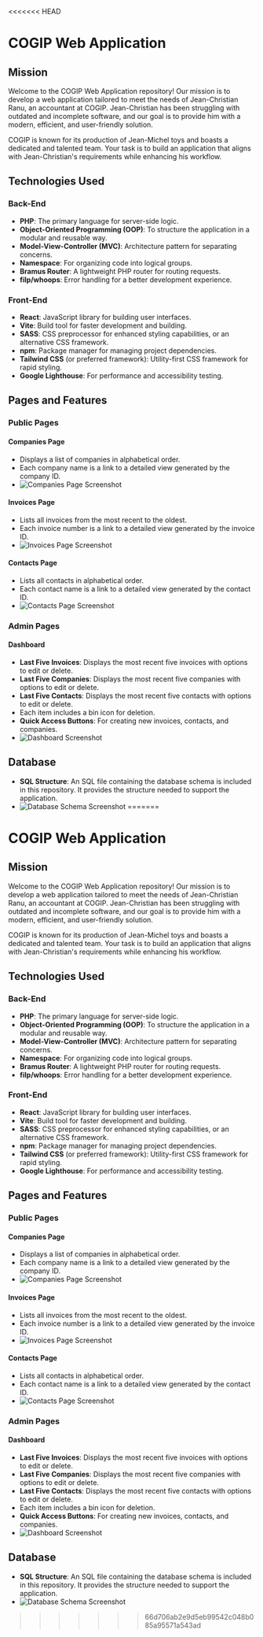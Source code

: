 <<<<<<< HEAD
# COGIP Web Application

## Mission

Welcome to the COGIP Web Application repository! Our mission is to develop a web application tailored to meet the needs of Jean-Christian Ranu, an accountant at COGIP. Jean-Christian has been struggling with outdated and incomplete software, and our goal is to provide him with a modern, efficient, and user-friendly solution.

COGIP is known for its production of Jean-Michel toys and boasts a dedicated and talented team. Your task is to build an application that aligns with Jean-Christian's requirements while enhancing his workflow.

## Technologies Used

### Back-End

- **PHP**: The primary language for server-side logic.
- **Object-Oriented Programming (OOP)**: To structure the application in a modular and reusable way.
- **Model-View-Controller (MVC)**: Architecture pattern for separating concerns.
- **Namespace**: For organizing code into logical groups.
- **Bramus Router**: A lightweight PHP router for routing requests.
- **filp/whoops**: Error handling for a better development experience.

### Front-End

- **React**: JavaScript library for building user interfaces.
- **Vite**: Build tool for faster development and building.
- **SASS**: CSS preprocessor for enhanced styling capabilities, or an alternative CSS framework.
- **npm**: Package manager for managing project dependencies.
- **Tailwind CSS** (or preferred framework): Utility-first CSS framework for rapid styling.
- **Google Lighthouse**: For performance and accessibility testing.

## Pages and Features

### Public Pages

#### Companies Page

- Displays a list of companies in alphabetical order.
- Each company name is a link to a detailed view generated by the company ID.
- ![Companies Page Screenshot](<cogip-app/src/assets/screenshot/Capture d’écran 2024-08-07 à 10.58.58.png>)

#### Invoices Page

- Lists all invoices from the most recent to the oldest.
- Each invoice number is a link to a detailed view generated by the invoice ID.
- ![Invoices Page Screenshot](<cogip-app/src/assets/screenshot/Capture d’écran 2024-08-07 à 10.55.16.png>)

#### Contacts Page

- Lists all contacts in alphabetical order.
- Each contact name is a link to a detailed view generated by the contact ID.
- ![Contacts Page Screenshot](<cogip-app/src/assets/screenshot/Capture d’écran 2024-08-07 à 10.55.34.png>)

### Admin Pages

#### Dashboard

- **Last Five Invoices**: Displays the most recent five invoices with options to edit or delete.
- **Last Five Companies**: Displays the most recent five companies with options to edit or delete.
- **Last Five Contacts**: Displays the most recent five contacts with options to edit or delete.
- Each item includes a bin icon for deletion.
- **Quick Access Buttons**: For creating new invoices, contacts, and companies.
- ![Dashboard Screenshot](<cogip-app/src/assets/screenshot/Capture d’écran 2024-08-07 à 10.58.14.png>)


## Database

- **SQL Structure**: An SQL file containing the database schema is included in this repository. It provides the structure needed to support the application.
- ![Database Schema Screenshot](<cogip-app/src/assets/screenshot/Capture d’écran 2024-08-07 à 11.16.48.png>)
=======
# COGIP Web Application

## Mission

Welcome to the COGIP Web Application repository! Our mission is to develop a web application tailored to meet the needs of Jean-Christian Ranu, an accountant at COGIP. Jean-Christian has been struggling with outdated and incomplete software, and our goal is to provide him with a modern, efficient, and user-friendly solution.

COGIP is known for its production of Jean-Michel toys and boasts a dedicated and talented team. Your task is to build an application that aligns with Jean-Christian's requirements while enhancing his workflow.

## Technologies Used

### Back-End

- **PHP**: The primary language for server-side logic.
- **Object-Oriented Programming (OOP)**: To structure the application in a modular and reusable way.
- **Model-View-Controller (MVC)**: Architecture pattern for separating concerns.
- **Namespace**: For organizing code into logical groups.
- **Bramus Router**: A lightweight PHP router for routing requests.
- **filp/whoops**: Error handling for a better development experience.

### Front-End

- **React**: JavaScript library for building user interfaces.
- **Vite**: Build tool for faster development and building.
- **SASS**: CSS preprocessor for enhanced styling capabilities, or an alternative CSS framework.
- **npm**: Package manager for managing project dependencies.
- **Tailwind CSS** (or preferred framework): Utility-first CSS framework for rapid styling.
- **Google Lighthouse**: For performance and accessibility testing.

## Pages and Features

### Public Pages

#### Companies Page

- Displays a list of companies in alphabetical order.
- Each company name is a link to a detailed view generated by the company ID.
- ![Companies Page Screenshot](<cogip-app/src/assets/screenshot/Capture d’écran 2024-08-07 à 10.58.58.png>)

#### Invoices Page

- Lists all invoices from the most recent to the oldest.
- Each invoice number is a link to a detailed view generated by the invoice ID.
- ![Invoices Page Screenshot](<cogip-app/src/assets/screenshot/Capture d’écran 2024-08-07 à 10.55.16.png>)

#### Contacts Page

- Lists all contacts in alphabetical order.
- Each contact name is a link to a detailed view generated by the contact ID.
- ![Contacts Page Screenshot](<cogip-app/src/assets/screenshot/Capture d’écran 2024-08-07 à 10.55.34.png>)

### Admin Pages

#### Dashboard

- **Last Five Invoices**: Displays the most recent five invoices with options to edit or delete.
- **Last Five Companies**: Displays the most recent five companies with options to edit or delete.
- **Last Five Contacts**: Displays the most recent five contacts with options to edit or delete.
- Each item includes a bin icon for deletion.
- **Quick Access Buttons**: For creating new invoices, contacts, and companies.
- ![Dashboard Screenshot](<cogip-app/src/assets/screenshot/Capture d’écran 2024-08-07 à 10.58.14.png>)


## Database

- **SQL Structure**: An SQL file containing the database schema is included in this repository. It provides the structure needed to support the application.
- ![Database Schema Screenshot](<cogip-app/src/assets/screenshot/Capture d’écran 2024-08-07 à 11.16.48.png>)
>>>>>>> 66d706ab2e9d5eb99542c048b085a95571a543ad
